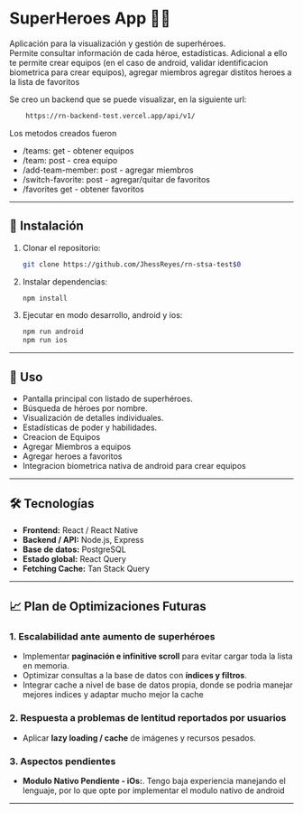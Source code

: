 # SuperHeroes App 🦸‍♂️

Aplicación para la visualización y gestión de superhéroes.  
Permite consultar información de cada héroe, estadísticas. Adicional a ello te permite crear equipos (en el caso de android, validar identificacion biometrica para crear equipos), agregar miembros agregar distitos heroes a la lista de favoritos

Se creo un backend que se puede visualizar, en la siguiente url:
   ```bash
       https://rn-backend-test.vercel.app/api/v1/
  ````

Los metodos creados fueron
* /teams: get - obtener equipos
* /team: post - crea equipo
* /add-team-member: post - agregar miembros
* /switch-favorite: post - agregar/quitar de favoritos
* /favorites get - obtener favoritos

---

## 🚀 Instalación

1. Clonar el repositorio:
   ```bash
   git clone https://github.com/JhessReyes/rn-stsa-test$0
    ````

2. Instalar dependencias:

   ```bash
   npm install
   ```
3. Ejecutar en modo desarrollo, android y ios:

   ```bash
   npm run android
   npm run ios
   ```

---

## 📖 Uso

* Pantalla principal con listado de superhéroes.
* Búsqueda de héroes por nombre.
* Visualización de detalles individuales.
* Estadísticas de poder y habilidades.
* Creacion de Equipos
* Agregar Miembros a equipos
* Agregar heroes a favoritos
* Integracion biometrica nativa de android para crear equipos


---

## 🛠️ Tecnologías

* **Frontend:** React / React Native
* **Backend / API:** Node.js, Express
* **Base de datos:** PostgreSQL
* **Estado global:** React Query
* **Fetching Cache:** Tan Stack Query

---

## 📈 Plan de Optimizaciones Futuras

### 1. Escalabilidad ante aumento de superhéroes
* Implementar **paginación e infinitive scroll** para evitar cargar toda la lista en memoria.
* Optimizar consultas a la base de datos con **índices y filtros**.
* Integrar cache a nivel de base de datos propia, donde se podria manejar mejores indices y adaptar mucho mejor la cache

### 2. Respuesta a problemas de lentitud reportados por usuarios

* Aplicar **lazy loading / cache** de imágenes y recursos pesados.


### 3. Aspectos pendientes

* **Modulo Nativo Pendiente - iOs:**. Tengo baja experiencia manejando el lenguaje, por lo que opte por implementar el modulo nativo de android

---
